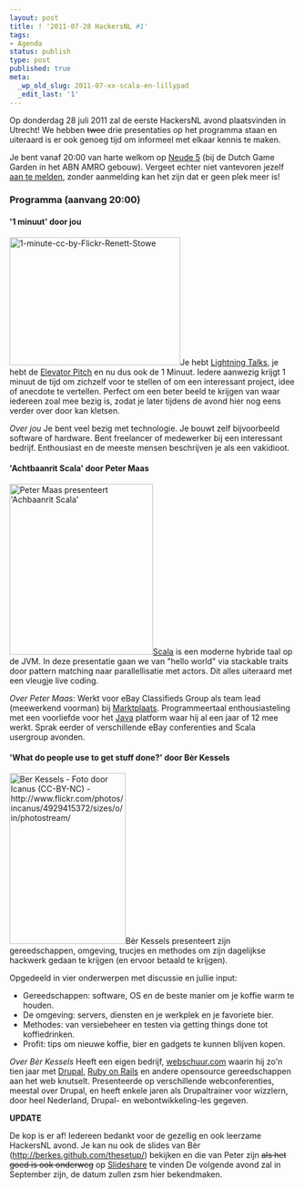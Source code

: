 ```yaml
---
layout: post
title: ! '2011-07-28 HackersNL #1'
tags:
- Agenda
status: publish
type: post
published: true
meta:
  _wp_old_slug: 2011-07-xx-scala-en-lillypad
  _edit_last: '1'
---
```

Op donderdag 28 juli 2011 zal de eerste HackersNL avond plaatsvinden in Utrecht! We hebben <del>twee</del> drie presentaties op het programma staan en uiteraard is er ook genoeg tijd om informeel met elkaar kennis te maken.

Je bent vanaf 20:00 van harte welkom op <a title="Lokatie" href="{{ root_url }}/locatie.html">Neude 5</a> (bij de Dutch Game Garden in het ABN AMRO gebouw). Vergeet echter niet vantevoren jezelf <a title="Reserveren" href="{{ root_url }}/aanmelden.html">aan te melden</a>, zonder aanmelding kan het zijn dat er geen plek meer is!
<h3>Programma (aanvang 20:00)</h3>
<h4>'1 minuut' door jou</h4>
<img class="size-medium wp-image-81 alignleft" title="1-minute-cc-by-Flickr-Renett-Stowe" src="{{ root_url }}/images/1-minute-cc-by-Flickr-Renett-Stowe-300x225.jpg" alt="1-minute-cc-by-Flickr-Renett-Stowe" width="300" height="225" />Je hebt <a href="https://secure.wikimedia.org/wikipedia/en/wiki/Lightning_Talk">Lightning Talks</a>, je hebt de <a href="https://secure.wikimedia.org/wikipedia/en/wiki/Elevator_pitch">Elevator Pitch</a> en nu dus ook de 1 Minuut. Iedere aanwezig krijgt 1 minuut de tijd om zichzelf voor te stellen of om een interessant project, idee of anecdote te vertellen. Perfect om een beter beeld te krijgen van waar iedereen zoal mee bezig is, zodat je later tijdens de avond hier nog eens verder over door kan kletsen.
<em></em>

<em>Over jou</em>
Je bent veel bezig met technologie. Je bouwt zelf bijvoorbeeld software of hardware. Bent freelancer of medewerker bij een interessant bedrijf. Enthousiast en de meeste mensen beschrijven je als een vakidioot.
<h4>'Achtbaanrit Scala' door Peter Maas</h4>
<a href="{{ root_url }}/images/peter_presents.jpg"><img class="size-medium wp-image-66 alignleft" title="Peter Maas presenteert 'Achbaanrit Scala'" src="{{ root_url }}/images/peter_presents.jpg" alt="Peter Maas presenteert 'Achbaanrit Scala'" width="252" height="300" /></a><a href="https://secure.wikimedia.org/wikipedia/en/wiki/Scala_(programming_language)">Scala</a> is een moderne hybride taal op de JVM. In deze presentatie gaan we van "hello world" via stackable traits door pattern matching naar parallellisatie met actors. Dit alles uiteraard met een vleugje live coding.

<em>Over Peter Maas:</em>
Werkt voor eBay Classifieds Group als team lead (meewerkend voorman) bij <a href="http://marktplaats.nl">Marktplaats</a>. Programmeertaal enthousiasteling met een voorliefde voor het <a href="https://secure.wikimedia.org/wikipedia/en/wiki/Java_(software_platform)">Java</a> platform waar hij al een jaar of 12 mee werkt. Sprak eerder of verschillende eBay conferenties and Scala usergroup avonden.
<h4>'What do people use to get stuff done?' door Bèr Kessels</h4>
<img class="size-medium wp-image-87 alignleft" title="Ber Kessels - Foto door Icanus (CC-BY-NC) - http://www.flickr.com/photos/incanus/4929415372/sizes/o/in/photostream/" src="{{ root_url }}/images/copenhagen_by_incanus-204x300.jpg" alt="Ber Kessels - Foto door Icanus (CC-BY-NC) - http://www.flickr.com/photos/incanus/4929415372/sizes/o/in/photostream/" width="204" height="300" />Bèr Kessels presenteert zijn gereedschappen, omgeving, trucjes en methodes om zijn dagelijkse hackwerk gedaan te krijgen (en ervoor betaald te krijgen).

Opgedeeld in vier onderwerpen met discussie en jullie input:

* Gereedschappen: software, OS en de beste manier om je koffie warm te houden.
* De omgeving: servers, diensten en je werkplek en je favoriete bier.
* Methodes: van versiebeheer en testen via getting things done tot koffiedrinken.
* Profit: tips om nieuwe koffie, bier en gadgets te kunnen blijven kopen.

<em>Over Bèr Kessels</em>
Heeft een eigen bedrijf, <a href="http://webschuur.com">webschuur.com</a> waarin hij zo'n tien jaar met <a href="http://drupal.org">Drupal</a>, <a href="http://rubyonrails.org/">Ruby on Rails</a> en andere opensource gereedschappen aan het web knutselt. Presenteerde op verschillende webconferenties, meestal over Drupal, en heeft enkele jaren als Drupaltrainer voor wizzlern, door heel Nederland, Drupal- en webontwikkeling-les gegeven.

<strong>UPDATE</strong>

De kop is er af! Iedereen bedankt voor de gezellig en ook leerzame HackersNL avond. Je kan nu ook de slides van Bèr (<a title="Slides" href="http://berkes.github.com/thesetup/">http://berkes.github.com/thesetup/</a>) bekijken en die van Peter zijn <del>als het goed is ook onderweg</del> op <a href="http://www.slideshare.net/p3t0r/introduction-to-scala-for-hackersnl-gathering">Slideshare</a> te vinden De volgende avond zal in September zijn, de datum zullen zsm hier bekendmaken.
